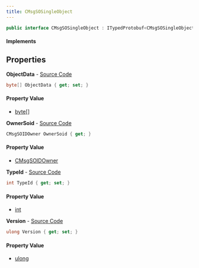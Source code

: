 ```yaml
---
title: CMsgSOSingleObject
---
```


```csharp
public interface CMsgSOSingleObject : ITypedProtobuf<CMsgSOSingleObject>, INativeHandle
```

#### Implements

## Properties

**ObjectData** - [Source Code](https://github.com/swiftly-solution/swiftlys2/blob/main/managed/src/SwiftlyS2.Generated/Protobufs/Interfaces/CMsgSOSingleObject.cs#L16)

```csharp
byte[] ObjectData { get; set; }
```

#### Property Value

- [byte](https://learn.microsoft.com/dotnet/api/system.byte)[]

**OwnerSoid** - [Source Code](https://github.com/swiftly-solution/swiftlys2/blob/main/managed/src/SwiftlyS2.Generated/Protobufs/Interfaces/CMsgSOSingleObject.cs#L22)

```csharp
CMsgSOIDOwner OwnerSoid { get; }
```

#### Property Value

- [CMsgSOIDOwner](/docs/api/shared/protobufdefinitions/cmsgsoidowner)

**TypeId** - [Source Code](https://github.com/swiftly-solution/swiftlys2/blob/main/managed/src/SwiftlyS2.Generated/Protobufs/Interfaces/CMsgSOSingleObject.cs#L13)

```csharp
int TypeId { get; set; }
```

#### Property Value

- [int](https://learn.microsoft.com/dotnet/api/system.int32)

**Version** - [Source Code](https://github.com/swiftly-solution/swiftlys2/blob/main/managed/src/SwiftlyS2.Generated/Protobufs/Interfaces/CMsgSOSingleObject.cs#L19)

```csharp
ulong Version { get; set; }
```

#### Property Value

- [ulong](https://learn.microsoft.com/dotnet/api/system.uint64)

